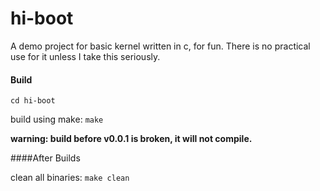 # hi-boot
A demo project for basic kernel written in c, for fun. There is no practical use for it unless I take this seriously.

#### Build

`cd hi-boot`

build using make: `make`

**warning: build before v0.0.1 is broken, it will not compile.**

####After Builds

clean all binaries: `make clean`
